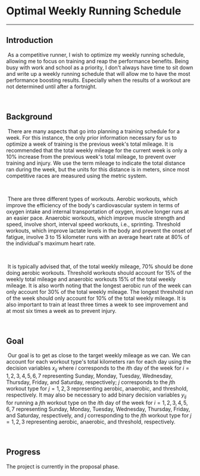 # Optimal Weekly Running Schedule

<hr>

## Introduction


&nbsp;As a competitive runner, I wish to optimize my weekly running schedule, allowing me to focus on training and reap the performance benefits. Being busy with work and school as a priority, I don't always have time to sit down and write up a weekly running schedule that will allow me to have the most performance boosting results. Especially when the results of a workout are not determined until after a fortnight.  

&nbsp;

## Background


&nbsp;There are many aspects that go into planning a training schedule for a week. For this instance, the only prior information necessary for us to optimize a week of training is the previous week's total mileage. It is recommended that the total weekly mileage for the current week is only a 10% increase from the previous week's total mileage, to prevent over training and injury. We use the term mileage to indicate the total distance ran during the week, but the units for this distance is in meters, since most competitive races are measured using the metric system.  

&nbsp;

&nbsp;There are three different types of workouts. Aerobic workouts, which improve the efficiency of the body's cardiovascular system in terms of oxygen intake and internal transportation of oxygen, involve longer runs at an easier pace. Anaerobic workouts, which improve muscle strength and speed, involve short, interval speed workouts, i.e., sprinting. Threshold workouts, which improve lactate levels in the body and prevent the onset of fatigue, involve 3 to 15 kilometer runs with an average heart rate at 80% of the individual's maximum heart rate.


&nbsp;


&nbsp;It is typically advised that, of the total weekly mileage, 70% should be done doing aerobic workouts. Threshold workouts should account for 15% of the weekly total mileage and anaerobic workouts 15% of the total weekly mileage. It is also worth noting that the longest aerobic run of the week can only account for 30% of the total weekly mileage. The longest threshold run of the week should only account for 10% of the total weekly mileage. It is also important to train at least three times a week to see improvement and at most six times a week as to prevent injury.  

&nbsp;

## Goal

&nbsp;Our goal is to get as close to the target weekly mileage as we can. We can account for each workout type's total kilometers ran for each day using the decision variables $x_{ij}$ where $i$ corresponds to the $i$th day of the week for $i = 1,2,3,4,5,6,7$ representing Sunday, Monday, Tuesday, Wednesday, Thursday, Friday, and Saturday, respectively; $j$ corresponds to the $j$th workout type for $j = 1,2,3$ representing aerobic, anaerobic, and threshold, respectively. It may also be necessary to add binary decision variables $y_{ij}$ for running a $j$th workout type on the $i$th day of the week for $i = 1,2,3,4,5,6,7$ representing Sunday, Monday, Tuesday, Wednesday, Thursday, Friday, and Saturday, respectively, and $j$ corresponding to the $j$th workout type for $j = 1,2,3$ representing aerobic, anaerobic, and threshold, respectively.  

&nbsp;

## Progress


The project is currently in the proposal phase.

&nbsp;

